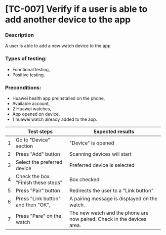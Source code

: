 # **[TC-007] Verify if a user is able to add another device to the app**

### **Description**

A user is able to add a new watch device to the app

### **Types of testing:**

- Functional testing,
- Positive testing.

### **Preconditions:**

- Huawei health app preinstalled on the phone,
- Available account,
- 2 Huawei watches,
- App opened on device,
- 1 huawei watch already added to the app.

|     | **Test steps**                     | **Expected results**                                                   |
| --- | ---------------------------------- | ---------------------------------------------------------------------- |
| 1   | Go to "Device" section             | "Device" is opened                                                     |
| 2   | Press "Add" button                 | Scanning devices will start                                            |
| 3   | Select the preferred device        | Preferred device is selected                                           |
| 4   | Check the box "Finish these steps" | Box checked                                                            |
| 5   | Press "Pair" button                | Redirects the user to a "Link button"                                  |
| 6   | Press "Link button" and then "OK", | A pairing message is displayed on the watch.                           |
| 7   | Press "Pare" on the watch          | The new watch and the phone are now paired. Check in the devices area. |
